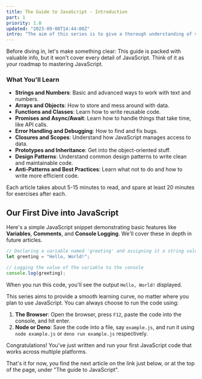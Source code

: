 ```yaml
---
title: The Guide to JavaScript - Introduction
part: 1
priority: 1.0
updated: "2023-09-08T14:44:00Z"
intro: "The aim of this series is to give a thorough understanding of vanilla JavaScript and its many features. We won't be using any external libraries, and all the code will be cross-runtime. It'll work seamlessly whether you're in a browser or using runtimes like Node.js or Deno."
---
```

Before diving in, let's make something clear: This guide is packed with valuable info, but it won't cover every detail of JavaScript. Think of it as your roadmap to mastering JavaScript.

### What You'll Learn

- **Strings and Numbers**: Basic and advanced ways to work with text and
  numbers.
- **Arrays and Objects**: How to store and mess around with data.
- **Functions and Classes**: Learn how to write reusable code.
- **Promises and Async/Await**: Learn how to handle things that take time, like
  API calls.
- **Error Handling and Debugging**: How to find and fix bugs.
- **Closures and Scopes**: Understand how JavaScript manages access to data.
- **Prototypes and Inheritance**: Get into the object-oriented stuff.
- **Design Patterns**: Understand common design patterns to write clean and
  maintainable code.
- **Anti-Patterns and Best Practices**: Learn what not to do and how to write
  more efficient code.

Each article takes about 5-15 minutes to read, and spare at least 20 minutes for
exercises after each.

## Our First Dive into JavaScript

Here's a simple JavaScript snippet demonstrating basic features like
**Variables**, **Comments**, and **Console Logging**. We'll cover these in depth
in future articles.

```javascript
// Declaring a variable named 'greeting' and assigning it a string value
let greeting = "Hello, World!";

// Logging the value of the variable to the console
console.log(greeting);
```

When you run this code, you'll see the output `Hello, World!` displayed.

This series aims to provide a smooth learning curve, no matter where you plan to
use JavaScript. You can always choose to run the code using:

1. **The Browser**: Open the browser, press `F12`, paste the code into the
   console, and hit enter.
2. **Node or Deno**: Save the code into a file, say `example.js`, and run it
   using `node example.js` or `deno run example.js` respectively.

Congratulations! You've just written and run your first JavaScript code that
works across multiple platforms.

That's it for now, you find the next article on the link just below, or at the top of the page,
under "The guide to JavaScript".
